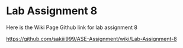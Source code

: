 # Lab Assignment 8

Here is the Wiki Page Github link for lab assignment 8

https://github.com/sakiii999/ASE-Assignment/wiki/Lab-Assignment-8
